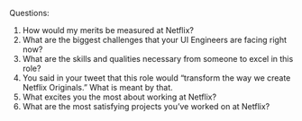Questions:

1. How would my merits be measured at Netflix?
2. What are the biggest challenges that your UI Engineers are facing right now?
3. What are the skills and qualities necessary from someone to excel in this role?
4. You said in your tweet that this role would “transform the way we create Netflix Originals.” What is meant by that.
5. What excites you the most about working at Netflix?
6. What are the most satisfying projects you’ve worked on at Netflix?
